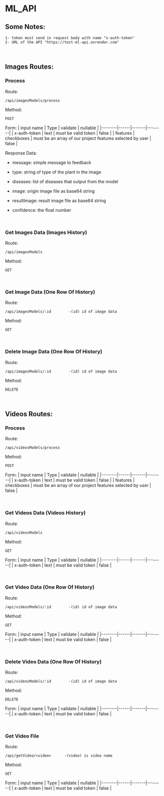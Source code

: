 # ML_API

## **Some Notes:**
```
1- token must send in request body with name "x-auth-token"
2- URL of the API "https://test-ml-api.onrender.com"
```

</br>

## **Images Routes:**
### **Process**
Route:
```
/api/imagesModels/process
```
Method:
```
POST
```
Form:
| input name | Type | validate | nullable |
|--------|------|-------|--------|
| x-auth-token | text | must be valid token | false |
| features | checkboxes | must be an array of our project features selected by user | false |

Response Data:
- message: simple message to feedback

- type: string of type of the plant in the image

- diseases: list of diseases that output from the model

- image: origin image file as base64 string

- resultImage: result image file as base64 string

- confidence: the float number

<br/>

### **Get Images Data (Images History)**
Route:
```
/api/imagesModels
```
Method:
```
GET
```

<br/>

### **Get Image Data (One Row Of History)**
Route:
```
/api/imagesModels/:id        -(id) id of image data
```
Method:
```
GET
```

<br/>

### **Delete Image Data (One Row Of History)**
Route:
```
/api/imagesModels/:id        -(id) id of image data
```
Method:
```
DELETE
```

<br/>

## **Videos Routes:**
### **Process**
Route:
```
/api/videosModels/process
```
Method:
```
POST
```
Form:
| input name | Type | validate | nullable |
|--------|------|-------|--------|
| x-auth-token | text | must be valid token | false |
| features | checkboxes | must be an array of our project features selected by user | false |

<br/>

### **Get Videos Data (Videos History)**
Route:
```
/api/videosModels
```
Method:
```
GET
```
Form:
| input name | Type | validate | nullable |
|--------|------|-------|--------|
| x-auth-token | text | must be valid token | false |

<br/>

### **Get Video Data (One Row Of History)**
Route:
```
/api/videosModels/:id        -(id) id of image data
```
Method:
```
GET
```
Form:
| input name | Type | validate | nullable |
|--------|------|-------|--------|
| x-auth-token | text | must be valid token | false |

<br/>

### **Delete Video Data (One Row Of History)**
Route:
```
/api/videosModels/:id        -(id) id of image data
```
Method:
```
DELETE
```
Form:
| input name | Type | validate | nullable |
|--------|------|-------|--------|
| x-auth-token | text | must be valid token | false |

<br/>

### **Get Video File**
Route:
```
/api/getVideo/<video>      -(video) is video name
```
Method:
```
GET
```
Form:
| input name | Type | validate | nullable |
|--------|------|-------|--------|
| x-auth-token | text | must be valid token | false |

<br/>

<!-- 
## **Disease Detection Model:**
### Route:
```
/api/imagesModel/diseaseDetection
```
### Method:
```
POST
```
### Form Send Data:
| input name | Type |
|--------|------|
| image | file |
| x-auth-token | text |
### Response Data:
- diseases: list of diseases that output from the model

- image: name of the origin image

- resultImage: name of result image

- Hint: if you want to get image or resultImage go to this route "/api/getImage/:image"  image => is image name that i sent to you

</br>

## **Plant Classfication Model:**
### Route:
```
/api/imagesModel/plantClassification
```
### Method:
```
POST
```
### Form Send Data:
| input name | Type |
|--------|------|
| image | file |
| x-auth-token | text |
### Response Data:
- type: string of type of the plant in the image

- image: name of the origin image

- Hint: if you want to get image go to this route "/api/getImage/:image"  image => is image name that i sent to you

</br>

## **Disease Detection And Plant Classfication Model:**
### Route:
```
/api/imagesModel/diseaseDetectionAndPlantClassification
```
### Method:
```
POST
```
### Form Send Data:
| input name | Type |
|--------|------|
| image | file |
| x-auth-token | text |
### Response Data:
- type: string of type of the plant in the image

- diseases: list of diseases that output from the model

- image: name of the origin image

- resultImage: name of result image

- Hint: if you want to get image go to this route "/api/getImage/:image"  image => is image name that i sent to you


</br>

## **Get Image:**
### Route:
```
/api/getImage/:image      image => is image name that you want
```
### Method:
```
POST
```
### Form Send Data:
| input name | Type |
|--------|------|
| x-auth-token | text |
### Response Data:
```
the image that have the name that is sent
```

</br>

## **Get My History:**
### Route:
```
/api/getMyHistory
```
### Method:
```
POST
```
### Form Send Data:
| input name | Type |
|--------|------|
| x-auth-token | text |
### Response Data:

- list of objects each object have:
    - id: used if i want to delete this process from my history

    - image: this is origin image name

    - resultImage: this is result image name if it is null that meanning this image isn't processed by disease detection model

    - diseases: list of the results of disease detection model if this image processed by it

    - type: this is type of plant in image if it is null this meanning that this image isn't processed by plant classification model

    - createdAt: the date of processing

- this is all process that the user do it on our app 

- I identify the user from the token

</br>

## **Delete From My History:**
### Route:
```
/api/deleteFromHistory/:id     id: id of data that the user want to delete
```
### Method:
```
PUT
```
### Form Send Data:
| input name | Type |
|--------|------|
| x-auth-token | text |
### Response Data:
```
this message "Image deleted"
```
</br> -->